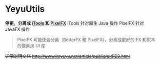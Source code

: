 # YeyuUtils

**停更，分离成 [iTools](https://github.com/imyeyu/iTools) 和 [PixelFX](https://github.com/imyeyu/PixelFX)**
iTools 针对原生 Java 操作
PixelFX 针对 JavaFX 操作

> PixelFX 可能还会分离（BetterFX 和 PixelFX），分离成更好的 FX 和原本的像素风 UI 库

~~详细说明文档 http://www.imyeyu.net/article/public/aid129.html~~
